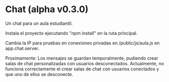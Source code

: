 Chat (alpha v0.3.0)
===================

Un chat para un aula estudiantil.

Instala el proyecto ejecutando "npm install" en la ruta principal.

Cambia la IP para pruebas en conexiones privadas en /public/js/aula.js en app.chat.server.

Proximamente: Los mensajes se guardan temporalmente, pudiendo crear salas de chat personalizadas con usuarios desconectados. Actualmente, no funciona correctamente el crear salas de chat con usuarios conectados y que uno de ellos se desconecte.
